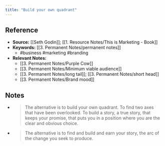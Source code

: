 ```yaml
---
title: "Build your own quadrant"
---
```

## Reference
- **Source:** [[Seth Godin]]; [[1. Resource Notes/This is Marketing - Book]]
- **Keywords:** [[3. Permanent Notes/permanent notes]]
	- #business #marketing #branding
- **Relevant Notes:**
	- [[3. Permanent Notes/Purple Cow]]
	- [[3. Permanent Notes/Minimum viable audience]]
	- [[3. Permanent Notes/long tail]]; [[3. Permanent Notes/short head]]
	- [[3. Permanent Notes/Brand mood]]
## Notes
- >The alternative is to build your own quadrant. To find two axes that have been overlooked. To build a story, a true story, that keeps your promise, that puts you in a position where you are the clear and obvious choice.
- >The alternative is to find and build and earn your story, the arc of the change you seek to produce.
